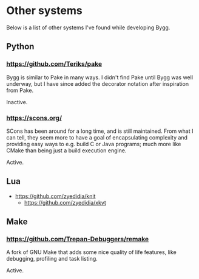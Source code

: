 # Other systems

Below is a list of other systems I've found while developing Bygg.

## Python

### https://github.com/Teriks/pake

Bygg is similar to Pake in many ways. I didn't find Pake until Bygg was well
underway, but I have since added the decorator notation after inspiration from
Pake.

Inactive.

### https://scons.org/

SCons has been around for a long time, and is still maintained. From what I can
tell, they seem more to have a goal of encapsulating complexity and providing
easy ways to e.g. build C or Java programs; much more like CMake than being
just a build execution engine.

Active.

## Lua

- https://github.com/zyedidia/knit
  - https://github.com/zyedidia/xkvt

## Make

### https://github.com/Trepan-Debuggers/remake

A fork of GNU Make that adds some nice quality of life features, like
debugging, profiling and task listing.

Active.
